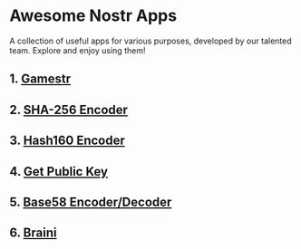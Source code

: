 # Awesome Nostr Apps

A collection of useful apps for various purposes, developed by our talented team. Explore and enjoy using them!

## 1. [Gamestr](http://gamestr.nostr.app/)

## 2. [SHA-256 Encoder](http://sha256.nostr.app/)

## 3. [Hash160 Encoder](http://hash160.nostr.app/)

## 4. [Get Public Key](http://getpublickey.nostr.app/)

## 5. [Base58 Encoder/Decoder](http://base58.nostr.app/)

## 6. [Braini](http://braini.nostr.app/)
